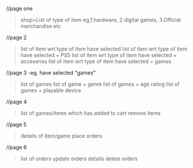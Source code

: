
//page one
>shop>List of type of item eg,1.hardware,
                              2.digital games,
                              3.Official merchandise etc

//page 2
>list of item wrt type of item have selected
>list of item wrt type of item have selected + PS5
>list of item wrt type of item have selected + acceseries
>list of item wrt type of item have selected + games

//page 3 -eg. have selected "games"
>list of games
>list of game + genre
>list of games + age rating
>list of games + playable device

//page 4
>list of games/items which has added to cart 
>remove items

//page 5
>details of item/game
>place orders

//page 6
>list of orders 
>update orders details
>delete orders